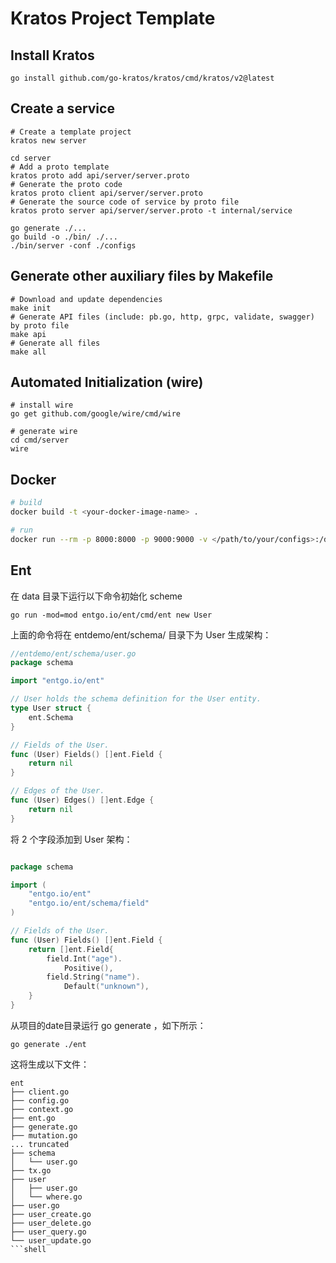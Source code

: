 # Kratos Project Template

## Install Kratos
```
go install github.com/go-kratos/kratos/cmd/kratos/v2@latest
```
## Create a service
```
# Create a template project
kratos new server

cd server
# Add a proto template
kratos proto add api/server/server.proto
# Generate the proto code
kratos proto client api/server/server.proto
# Generate the source code of service by proto file
kratos proto server api/server/server.proto -t internal/service

go generate ./...
go build -o ./bin/ ./...
./bin/server -conf ./configs
```
## Generate other auxiliary files by Makefile
```
# Download and update dependencies
make init
# Generate API files (include: pb.go, http, grpc, validate, swagger) by proto file
make api
# Generate all files
make all
```
## Automated Initialization (wire)
```
# install wire
go get github.com/google/wire/cmd/wire

# generate wire
cd cmd/server
wire
```

## Docker
```bash
# build
docker build -t <your-docker-image-name> .

# run
docker run --rm -p 8000:8000 -p 9000:9000 -v </path/to/your/configs>:/data/conf <your-docker-image-name>
```


## Ent

在 data 目录下运行以下命令初始化 scheme

```shell
go run -mod=mod entgo.io/ent/cmd/ent new User
```
上面的命令将在 entdemo/ent/schema/ 目录下为 User 生成架构：

```go
//entdemo/ent/schema/user.go
package schema

import "entgo.io/ent"

// User holds the schema definition for the User entity.
type User struct {
    ent.Schema
}

// Fields of the User.
func (User) Fields() []ent.Field {
    return nil
}

// Edges of the User.
func (User) Edges() []ent.Edge {
    return nil
}
```

将 2 个字段添加到 User 架构：

```go

package schema

import (
    "entgo.io/ent"
    "entgo.io/ent/schema/field"
)

// Fields of the User.
func (User) Fields() []ent.Field {
    return []ent.Field{
        field.Int("age").
            Positive(),
        field.String("name").
            Default("unknown"),
    }
}
```

从项目的date目录运行 go generate ，如下所示：
```shell
go generate ./ent
```

这将生成以下文件：

```shell
ent
├── client.go
├── config.go
├── context.go
├── ent.go
├── generate.go
├── mutation.go
... truncated
├── schema
│   └── user.go
├── tx.go
├── user
│   ├── user.go
│   └── where.go
├── user.go
├── user_create.go
├── user_delete.go
├── user_query.go
└── user_update.go
```shell
